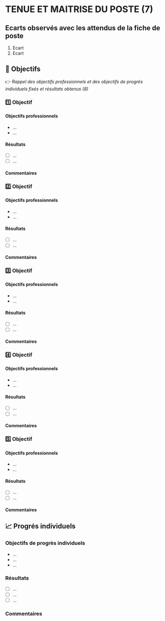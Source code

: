 # TENUE ET MAITRISE DU POSTE (7)

## Ecarts observés avec les attendus de la fiche de poste

1. Ecart
2. Ecart

## 🎯 Objectifs

👉 _Rappel des objectifs professionnels et des objectifs de progrès individuels fixés et résultats obtenus (8)_

### 1️⃣ Objectif

#### Objectifs professionnels

- ...
- ...

#### Résultats

- [ ] ...
- [ ] ...

#### Commentaires


### 2️⃣ Objectif

#### Objectifs professionnels

- ...
- ...

#### Résultats

- [ ] ...
- [ ] ...

#### Commentaires


### 3️⃣ Objectif

#### Objectifs professionnels

- ...
- ...

#### Résultats

- [ ] ...
- [ ] ...

#### Commentaires


### 4️⃣ Objectif

#### Objectifs professionnels

- ...
- ...

#### Résultats

- [ ] ...
- [ ] ...

#### Commentaires


### 5️⃣ Objectif

#### Objectifs professionnels

- ...
- ...

#### Résultats

- [ ] ...
- [ ] ...

#### Commentaires



## 📈 Progrés individuels

### Objectifs de progrès individuels

- ...
- ...
- ...

### Résultats

- [ ] ...
- [ ] ...
- [ ] ...

### Commentaires

